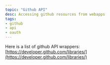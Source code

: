```yaml
---
topic: "Github API"
desc: Accessing github resources from webapps
tags:
- github
- api
- oauth
---
```


Here is a list of github API wrappers: [https://developer.github.com/libraries/](https://developer.github.com/libraries/)

